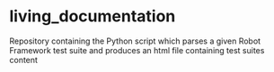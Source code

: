 # living_documentation
Repository containing the Python script which parses a given Robot Framework test suite and produces an html file containing test suites content
